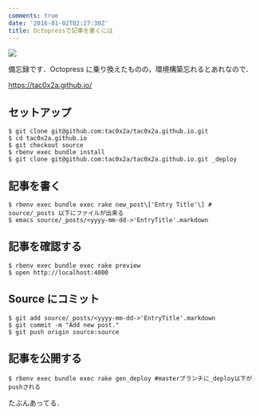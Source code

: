 ```yaml
---
comments: true
date: '2016-01-02T02:27:30Z'
title: Octopressで記事を書くには
---
```


![](https://cdn.tutsplus.com/webdesign/authors/ian-yates/octopress-header.png)

備忘録です．Octopress に乗り換えたものの，環境構築忘れるとあれなので．

https://tac0x2a.github.io/

## セットアップ

```
$ git clone git@github.com:tac0x2a/tac0x2a.github.io.git
$ cd tac0x2a.github.io
$ git checkout source
$ rbenv exec bundle install
$ git clone git@github.com:tac0x2a/tac0x2a.github.io.git _deploy
```

## 記事を書く

```
$ rbenv exec bundle exec rake new_post\['Entry Title'\] # source/_posts 以下にファイルが出来る
$ emacs source/_posts/<yyyy-mm-dd->'EntryTitle'.markdown
```

## 記事を確認する

```
$ rbenv exec bundle exec rake preview
$ open http://localhost:4000
```

## Source にコミット

```
$ git add source/_posts/<yyyy-mm-dd->'EntryTitle'.markdown
$ git commit -m "Add new post."
$ git push origin source:source
```

## 記事を公開する

```
$ rbenv exec bundle exec rake gen_deploy #masterブランチに_deploy以下がpushされる
```

たぶんあってる．
